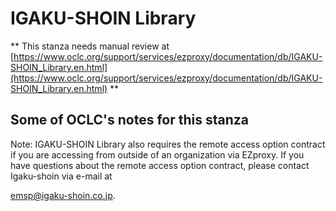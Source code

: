 # IGAKU-SHOIN Library
** This stanza needs manual review at [https://www.oclc.org/support/services/ezproxy/documentation/db/IGAKU-SHOIN_Library.en.html](https://www.oclc.org/support/services/ezproxy/documentation/db/IGAKU-SHOIN_Library.en.html) **

## Some of OCLC's notes for this stanza

Note: IGAKU-SHOIN Library also requires the remote access option contract if you are accessing from outside of an organization via EZproxy. If you have questions about the remote access option contract, please contact Igaku-shoin via e-mail at
 
 emsp@igaku-shoin.co.jp.
